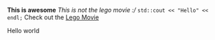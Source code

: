 **This is awesome**
*This is not the lego movie :/*
` std::cout << "Hello" << endl; `
Check out the [Lego Movie](http://www.imdb.com/title/tt1490017/)

Hello world

